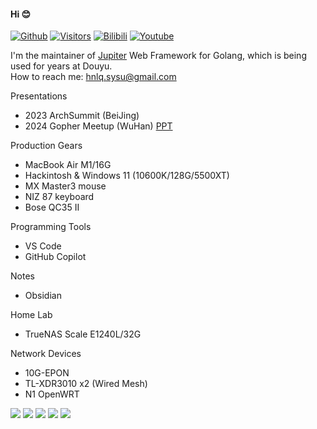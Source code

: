 #### Hi 😊

[![Github](https://img.shields.io/github/followers/sysulq?style=social)](https://github.com/sysulq)
[![Visitors](https://visitor-badge.laobi.icu/badge?page_id=hnlqsysu.home)](https://github.com/sysulq)
[![Bilibili](https://bilistats.lonelyion.com/followers?uid=492204464)](https://space.bilibili.com/492204464)
[![Youtube](https://img.shields.io/youtube/channel/subscribers/UCiyA38C1c2PqSlRTfYDlWzw?style=social)](https://www.youtube.com/@hnlqsysu)

I'm the maintainer of [Jupiter](https://github.com/douyu/jupiter) Web Framework for Golang, which is being used for years at Douyu.  
How to reach me: hnlq.sysu@gmail.com

Presentations
- 2023 ArchSummit (BeiJing)
- 2024 Gopher Meetup (WuHan) [PPT](https://sysulq.netlify.app/2024-01-28/)

Production Gears
- MacBook Air M1/16G
- Hackintosh & Windows 11 (10600K/128G/5500XT)
- MX Master3 mouse
- NIZ 87 keyboard
- Bose QC35 II

Programming Tools
- VS Code
- GitHub Copilot

Notes
- Obsidian

Home Lab
- TrueNAS Scale E1240L/32G

Network Devices
- 10G-EPON
- TL-XDR3010 x2 (Wired Mesh)
- N1 OpenWRT

![](https://github-profile-summary-cards.vercel.app/api/cards/profile-details?username=sysulq&theme=github)
![](https://github-profile-summary-cards.vercel.app/api/cards/repos-per-language?username=sysulq&theme=github)
![](https://github-profile-summary-cards.vercel.app/api/cards/most-commit-language?username=sysulq&theme=github)
![](https://github-profile-summary-cards.vercel.app/api/cards/stats?username=sysulq&theme=github)
![](https://github-profile-summary-cards.vercel.app/api/cards/productive-time?username=sysulq&theme=github&utcOffset=8)
